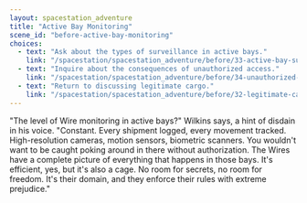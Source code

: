 ```yaml
---
layout: spacestation_adventure
title: "Active Bay Monitoring"
scene_id: "before-active-bay-monitoring"
choices:
  - text: "Ask about the types of surveillance in active bays."
    link: "/spacestation/spacestation_adventure/before/33-active-bay-surveillance"
  - text: "Inquire about the consequences of unauthorized access."
    link: "/spacestation/spacestation_adventure/before/34-unauthorized-access-consequences"
  - text: "Return to discussing legitimate cargo."
    link: "/spacestation/spacestation_adventure/before/32-legitimate-cargo"
---
```


"The level of Wire monitoring in active bays?" Wilkins says, a hint of disdain in his voice. "Constant. Every shipment logged, every movement tracked. High-resolution cameras, motion sensors, biometric scanners. You wouldn't want to be caught poking around in there without authorization. The Wires have a complete picture of everything that happens in those bays. It's efficient, yes, but it's also a cage. No room for secrets, no room for freedom. It's their domain, and they enforce their rules with extreme prejudice."
